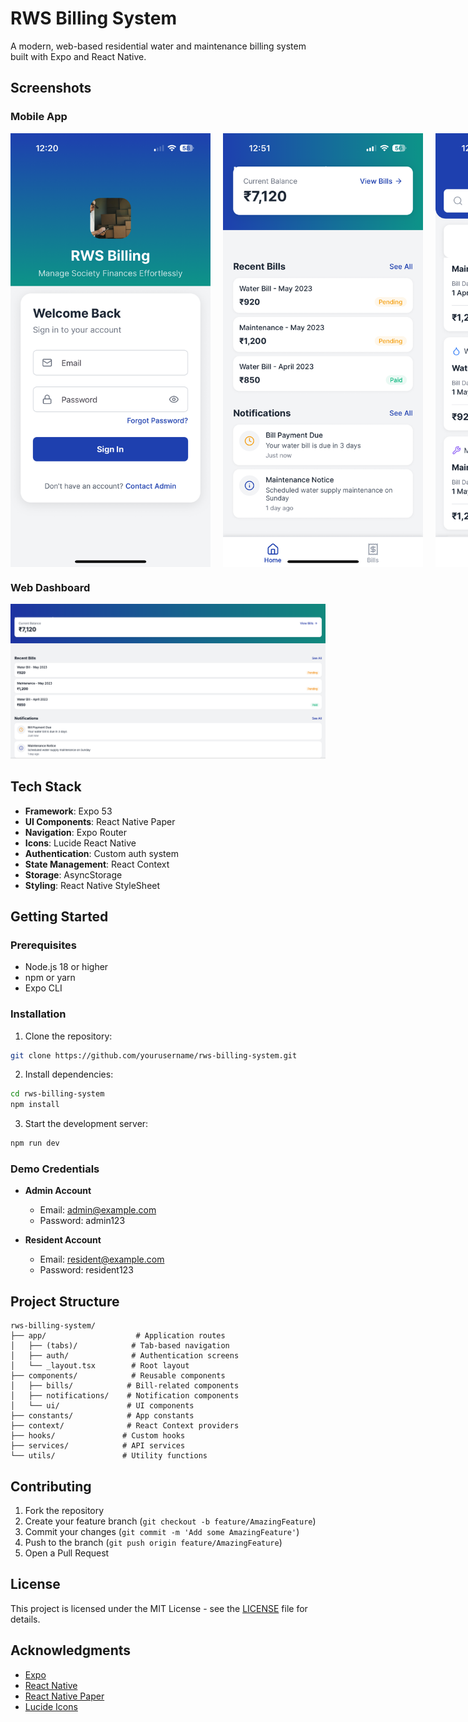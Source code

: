 # RWS Billing System

A modern, web-based residential water and maintenance billing system built with Expo and React Native.

## Screenshots

### Mobile App

<div style="display: flex; gap: 20px; margin-bottom: 20px;">
  <img src="./screenshots/login.PNG" alt="Login Screen" width="320"/>
  <img src="./screenshots/home.PNG" alt="Home Dashboard" width="320"/>
  <img src="./screenshots/bills.PNG" alt="Bills List" width="320"/>
  <img src="./screenshots/filter.PNG" alt="Filter bills" width="320"/>
  <img src="./screenshots/pending_bill.PNG" alt="Pending payment" width="320"/>
  <img src="./screenshots/paid_bill.PNG" alt="Paid bill" width="320"/>
</div>

### Web Dashboard

![RWS Billing System](./screenshots/webdash.png)

## Tech Stack

- **Framework**: Expo 53
- **UI Components**: React Native Paper
- **Navigation**: Expo Router
- **Icons**: Lucide React Native
- **Authentication**: Custom auth system
- **State Management**: React Context
- **Storage**: AsyncStorage
- **Styling**: React Native StyleSheet

## Getting Started

### Prerequisites

- Node.js 18 or higher
- npm or yarn
- Expo CLI

### Installation

1. Clone the repository:
```bash
git clone https://github.com/yourusername/rws-billing-system.git
```

2. Install dependencies:
```bash
cd rws-billing-system
npm install
```

3. Start the development server:
```bash
npm run dev
```

### Demo Credentials

- **Admin Account**
  - Email: admin@example.com
  - Password: admin123

- **Resident Account**
  - Email: resident@example.com
  - Password: resident123

## Project Structure

```
rws-billing-system/
├── app/                    # Application routes
│   ├── (tabs)/            # Tab-based navigation
│   ├── auth/              # Authentication screens
│   └── _layout.tsx        # Root layout
├── components/            # Reusable components
│   ├── bills/            # Bill-related components
│   ├── notifications/    # Notification components
│   └── ui/               # UI components
├── constants/            # App constants
├── context/              # React Context providers
├── hooks/               # Custom hooks
├── services/            # API services
└── utils/               # Utility functions
```

## Contributing

1. Fork the repository
2. Create your feature branch (`git checkout -b feature/AmazingFeature`)
3. Commit your changes (`git commit -m 'Add some AmazingFeature'`)
4. Push to the branch (`git push origin feature/AmazingFeature`)
5. Open a Pull Request

## License

This project is licensed under the MIT License - see the [LICENSE](LICENSE) file for details.

## Acknowledgments

- [Expo](https://expo.dev/)
- [React Native](https://reactnative.dev/)
- [React Native Paper](https://callstack.github.io/react-native-paper/)
- [Lucide Icons](https://lucide.dev/)